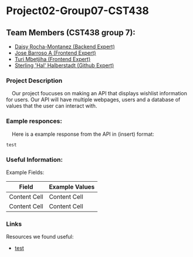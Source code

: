# Project02-Group07-CST438

## Team Members (CST438 group 7): 
 - [Daisy Rocha-Montanez (Backend Expert)](https://github.com/daisyrocha)
 - [Jose Barroso A (Frontend Expert)](https://github.com/jbarrosoarr)
 - [Turi Mbetjiha (Frontend Expert)](https://github.com/TuriM98)
 - [Sterling 'Hal' Halberstadt (Github Expert)](https://github.com/halHalberstadt)

### Project Description<br>

&nbsp;&nbsp;&nbsp; Our project foucuses on making an API that displays wishlist information for users. Our API will have multiple webpages, users and a database of values that the user can interact with. 

### Eample responces:<br>
&nbsp;&nbsp;&nbsp; Here is a example response from the API in (insert) format: 

```
test
```

### Useful Information:<br>

Example Fields:

| Field  | Example Values |
| ------------- | ------------- |
| Content Cell  | Content Cell  |
| Content Cell  | Content Cell  |

### Links<br>
 Resources we found useful:
   - [test](https://github.com/)
